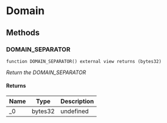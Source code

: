 # Domain









## Methods

### DOMAIN_SEPARATOR

```solidity
function DOMAIN_SEPARATOR() external view returns (bytes32)
```



*Return the DOMAIN_SEPARATOR*


#### Returns

| Name | Type | Description |
|---|---|---|
| _0 | bytes32 | undefined |




